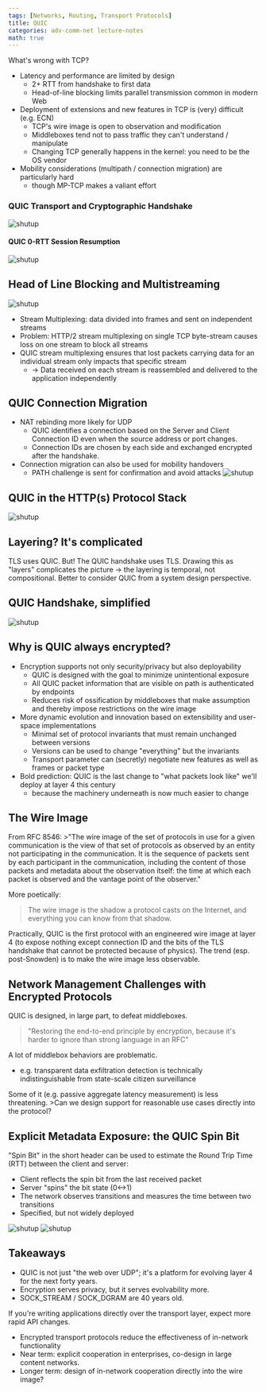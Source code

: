 ```yaml
---
tags: [Networks, Routing, Transport Protocols]
title: QUIC
categories: adv-comm-net lecture-notes
math: true
---
```


What's wrong with TCP?

- Latency and performance are limited by design
  - 2+ RTT from handshake to first data
  - Head-of-line blocking limits parallel transmission common in modern Web
- Deployment of extensions and new features in TCP is (very) difficult (e.g. ECN)
  - TCP's wire image is open to observation and modification
  - Middleboxes tend not to pass traffic they can't understand / manipulate
  - Changing TCP generally happens in the kernel: you need to be the OS vendor
- Mobility considerations (multipath / connection migration) are particularly hard
  - though MP-TCP makes a valiant effort

### QUIC Transport and Cryptographic Handshake

![shutup](/assets/img/Pasted%20image%2020240116210217.png)

#### QUIC 0-RTT Session Resumption

![shutup](/assets/img/Pasted%20image%2020240116210254.png)

## Head of Line Blocking and Multistreaming

![shutup](/assets/img/Pasted%20image%2020240116210307.png)

- Stream Multiplexing: data divided into frames and sent on independent streams
- Problem: HTTP/2 stream multiplexing on single TCP byte-stream causes loss on one stream to block all streams
- QUIC stream multiplexing ensures that lost packets carrying data for an individual stream only impacts that specific stream
  - → Data received on each stream is reassembled and delivered to the application independently

## QUIC Connection Migration

- NAT rebinding more likely for UDP
  - QUIC identifies a connection based on the Server and Client Connection ID even when the source address or port changes.
  - Connection IDs are chosen by each side and exchanged encrypted after the handshake.
- Connection migration can also be used for mobility handovers
  - PATH challenge is sent for confirmation and avoid attacks ![shutup](/assets/img/Pasted%20image%2020240116210409.png)

## QUIC in the HTTP(s) Protocol Stack

![shutup](/assets/img/Pasted%20image%2020240116210422.png)

## Layering? It's complicated

TLS uses QUIC. But! The QUIC handshake uses TLS. Drawing this as "layers" complicates the picture → the layering is temporal, not compositional. Better to consider QUIC from a system design
perspective.

## QUIC Handshake, simplified

![shutup](/assets/img/Pasted%20image%2020240116210751.png)

## Why is QUIC always encrypted?

- Encryption supports not only security/privacy but also deployability
  - QUIC is designed with the goal to minimize unintentional exposure
  - All QUIC packet information that are visible on path is authenticated by endpoints
  - Reduces risk of ossification by middleboxes that make assumption and thereby impose restrictions on the wire image
- More dynamic evolution and innovation based on extensibility and user-space implementations
  - Minimal set of protocol invariants that must remain unchanged between versions
  - Versions can be used to change "everything" but the invariants
  - Transport parameter can (secretly) negotiate new features as well as frames or packet type
- Bold prediction: QUIC is the last change to "what packets look like" we'll deploy at layer 4 this century
  - because the machinery underneath is now much easier to change

## The Wire Image

From RFC 8546: >"The wire image of the set of protocols in use for a given communication is the view of that set of protocols as observed by an entity not participating in the communication. It is the
sequence of packets sent by each participant in the communication, including the content of those packets and metadata about the observation itself: the time at which each packet is observed and the
vantage point of the observer."

More poetically:

> The wire image is the shadow a protocol casts on the Internet, and everything you can know from that shadow.

Practically, QUIC is the first protocol with an engineered wire image at layer 4 (to expose nothing except connection ID and the bits of the TLS handshake that cannot be protected because of physics).
The trend (esp. post-Snowden) is to make the wire image less observable.

## Network Management Challenges with Encrypted Protocols

QUIC is designed, in large part, to defeat middleboxes.

> "Restoring the end-to-end principle by encryption, because it's harder to ignore than strong language in an RFC"

A lot of middlebox behaviors are problematic.

- e.g. transparent data exfiltration detection is technically indistinguishable from state-scale citizen surveillance

Some of it (e.g. passive aggregate latency measurement) is less threatening. >Can we design support for reasonable use cases directly into the protocol?

## Explicit Metadata Exposure: the QUIC Spin Bit

"Spin Bit" in the short header can be used to estimate the Round Trip Time (RTT) between the client and server:

- Client reflects the spin bit from the last received packet
- Server "spins" the bit state (0<->1)
- The network observes transitions and measures the time between two transitions
- Specified, but not widely deployed

![shutup](/assets/img/Pasted%20image%2020240116211350.png) ![shutup](/assets/img/Pasted%20image%2020240116211356.png)

## Takeaways

- QUIC is not just "the web over UDP"; it's a platform for evolving layer 4 for the next forty years.
- Encryption serves privacy, but it serves evolvability more.
- SOCK_STREAM / SOCK_DGRAM are 40 years old.

If you're writing applications directly over the transport layer, expect more rapid API changes.

- Encrypted transport protocols reduce the effectiveness of in-network functionality
- Near term: explicit cooperation in enterprises, co-design in large content networks.
- Longer term: design of in-network cooperation directly into the wire image?
